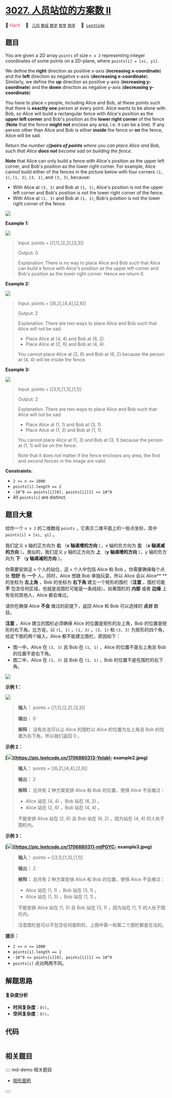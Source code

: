 # [3027. 人员站位的方案数 II](https://leetcode.com/problems/find-the-number-of-ways-to-place-people-ii)

🔴 <font color=#ff334b>Hard</font>&emsp; 🔖&ensp; [`几何`](/leetcode/outline/tag/geometry.md) [`数组`](/leetcode/outline/tag/array.md) [`数学`](/leetcode/outline/tag/math.md) [`枚举`](/leetcode/outline/tag/enumeration.md) [`排序`](/leetcode/outline/tag/sorting.md)&emsp; 🔗&ensp;[`LeetCode`](https://leetcode.com/problems/find-the-number-of-ways-to-place-people-ii)


## 题目

You are given a 2D array `points` of size `n x 2` representing integer
coordinates of some points on a 2D-plane, where `points[i] = [xi, yi]`.

We define the **right** direction as positive x-axis (**increasing
x-coordinate**) and the **left** direction as negative x-axis (**decreasing
x-coordinate**). Similarly, we define the **up** direction as positive y-axis
(**increasing y-coordinate**) and the **down** direction as negative y-axis
(**decreasing y-coordinate**)

You have to place `n` people, including Alice and Bob, at these points such
that there is **exactly one** person at every point. Alice wants to be alone
with Bob, so Alice will build a rectangular fence with Alice's position as the
**upper left corner** and Bob's position as the **lower right corner** of the
fence (**Note** that the fence **might not** enclose any area, i.e. it can be
a line). If any person other than Alice and Bob is either **inside** the fence
or **on** the fence, Alice will be sad.

Return _the number of**pairs of points** where you can place Alice and Bob,
such that Alice **does not** become sad on building the fence_.

**Note** that Alice can only build a fence with Alice's position as the upper
left corner, and Bob's position as the lower right corner. For example, Alice
cannot build either of the fences in the picture below with four corners `(1,
1)`, `(1, 3)`, `(3, 1)`, and `(3, 3)`, because:

  * With Alice at `(3, 3)` and Bob at `(1, 1)`, Alice's position is not the upper left corner and Bob's position is not the lower right corner of the fence.
  * With Alice at `(1, 3)` and Bob at `(1, 1)`, Bob's position is not the lower right corner of the fence.

![](https://assets.leetcode.com/uploads/2024/01/04/example0alicebob-1.png)



**Example 1:**

![](https://assets.leetcode.com/uploads/2024/01/04/example1alicebob.png)

> Input: points = [[1,1],[2,2],[3,3]]
> 
> Output: 0
> 
> Explanation: There is no way to place Alice and Bob such that Alice can build a fence with Alice's position as the upper left corner and Bob's position as the lower right corner. Hence we return 0. 

**Example 2:**

![](https://assets.leetcode.com/uploads/2024/02/04/example2alicebob.png)

> Input: points = [[6,2],[4,4],[2,6]]
> 
> Output: 2
> 
> Explanation: There are two ways to place Alice and Bob such that Alice will not be sad:
> - Place Alice at (4, 4) and Bob at (6, 2).
> - Place Alice at (2, 6) and Bob at (4, 4).
> 
> You cannot place Alice at (2, 6) and Bob at (6, 2) because the person at (4, 4) will be inside the fence.

**Example 3:**

![](https://assets.leetcode.com/uploads/2024/02/04/example4alicebob.png)

> Input: points = [[3,1],[1,3],[1,1]]
> 
> Output: 2
> 
> Explanation: There are two ways to place Alice and Bob such that Alice will not be sad:
> - Place Alice at (1, 1) and Bob at (3, 1).
> - Place Alice at (1, 3) and Bob at (1, 1).
> 
> You cannot place Alice at (1, 3) and Bob at (3, 1) because the person at (1, 1) will be on the fence.
> 
> Note that it does not matter if the fence encloses any area, the first and second fences in the image are valid.

**Constraints:**

  * `2 <= n <= 1000`
  * `points[i].length == 2`
  * `-10^9 <= points[i][0], points[i][1] <= 10^9`
  * All `points[i]` are distinct.


## 题目大意

给你一个  `n x 2` 的二维数组 `points` ，它表示二维平面上的一些点坐标，其中 `points[i] = [xi, yi]` 。

我们定义 x 轴的正方向为 **右**  （**x 轴递增的方向** ），x 轴的负方向为 **左**  （**x 轴递减的方向** ）。类似的，我们定义
y 轴的正方向为 **上**  （**y 轴递增的方向** ），y 轴的负方向为 **下**  （**y 轴递减的方向** ）。

你需要安排这 `n` 个人的站位，这 `n` 个人中包括 Alice 和 Bob 。你需要确保每个点处 **恰好**  有 **一个**
人。同时，Alice 想跟 Bob 单独玩耍，所以 Alice 会以 Alice** ** 的坐标为 **左上角**  ，Bob 的坐标为 **右下角**
建立一个矩形的围栏（**注意** ，围栏可能 **不** 包含任何区域，也就是说围栏可能是一条线段）。如果围栏的 **内部**  或者 **边缘**
上有任何其他人，Alice 都会难过。

请你在确保 Alice **不会** 难过的前提下，返回 Alice 和 Bob 可以选择的 **点对**  数目。

**注意** ，Alice 建立的围栏必须确保 Alice 的位置是矩形的左上角，Bob 的位置是矩形的右下角。比方说，以 `(1, 1)` ，`(1,
3)` ，`(3, 1)` 和 `(3, 3)` 为矩形的四个角，给定下图的两个输入，Alice 都不能建立围栏，原因如下：

  * 图一中，Alice 在 `(3, 3)` 且 Bob 在 `(1, 1)` ，Alice 的位置不是左上角且 Bob 的位置不是右下角。
  * 图二中，Alice 在 `(1, 3)` 且 Bob 在 `(1, 1)` ，Bob 的位置不是在围栏的右下角。

![](https://assets.leetcode.com/uploads/2024/01/04/example0alicebob-1.png)



**示例 1：**

![](https://assets.leetcode.com/uploads/2024/01/04/example1alicebob.png)

> 
> 
> 
> 
> 
> **输入：** points = [[1,1],[2,2],[3,3]]
> 
> **输出：** 0
> 
> **解释：** 没有办法可以让 Alice 的围栏以 Alice 的位置为左上角且 Bob 的位置为右下角。所以我们返回 0 。
> 
> 

**示例 2：**

**[![](https://pic.leetcode.cn/1708226715-CxjXKb-20240218-112338.jpeg)](https://pic.leetcode.cn/1706880313-YelabI-
example2.jpeg)**

> 
> 
> 
> 
> 
> **输入：** points = [[6,2],[4,4],[2,6]]
> 
> **输出：** 2
> 
> **解释：** 总共有 2 种方案安排 Alice 和 Bob 的位置，使得 Alice 不会难过：
> - Alice 站在 (4, 4) ，Bob 站在 (6, 2) 。
> - Alice 站在 (2, 6) ，Bob 站在 (4, 4) 。
> 
> 不能安排 Alice 站在 (2, 6) 且 Bob 站在 (6, 2) ，因为站在 (4, 4) 的人处于围栏内。
> 
> 

**示例 3：**

**[![](https://pic.leetcode.cn/1708226721-wTbEuK-20240218-112351.jpeg)](https://pic.leetcode.cn/1706880311-mtPGYC-
example3.jpeg)**

> 
> 
> 
> 
> 
> **输入：** points = [[3,1],[1,3],[1,1]]
> 
> **输出：** 2
> 
> **解释：** 总共有 2 种方案安排 Alice 和 Bob 的位置，使得 Alice 不会难过：
> - Alice 站在 (1, 1) ，Bob 站在 (3, 1) 。
> - Alice 站在 (1, 3) ，Bob 站在 (1, 1) 。
> 
> 不能安排 Alice 站在 (1, 3) 且 Bob 站在 (3, 1) ，因为站在 (1, 1) 的人处于围栏内。
> 
> 注意围栏是可以不包含任何面积的，上图中第一和第二个围栏都是合法的。
> 
> 



**提示：**

  * `2 <= n <= 1000`
  * `points[i].length == 2`
  * `-10^9 <= points[i][0], points[i][1] <= 10^9`
  * `points[i]` 点对两两不同。


## 解题思路

#### 复杂度分析

- **时间复杂度**：`O()`，
- **空间复杂度**：`O()`，

## 代码

```javascript

```

## 相关题目

:::: md-demo 相关题目
- [矩形面积](https://leetcode.com/problems/rectangle-area)

::::

